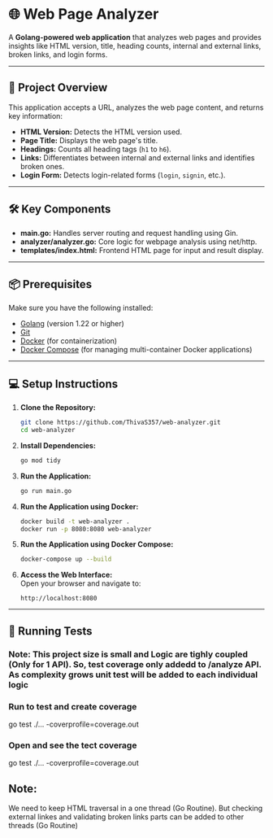 # 🌐 Web Page Analyzer

A **Golang-powered web application** that analyzes web pages and provides insights like HTML version, title, heading counts, internal and external links, broken links, and login forms.

---

## 🚀 **Project Overview**

This application accepts a URL, analyzes the web page content, and returns key information:
- **HTML Version:** Detects the HTML version used.
- **Page Title:** Displays the web page's title.
- **Headings:** Counts all heading tags (`h1` to `h6`).
- **Links:** Differentiates between internal and external links and identifies broken ones.
- **Login Form:** Detects login-related forms (`login`, `signin`, etc.).

---

## 🛠️ **Key Components**
- **main.go:** Handles server routing and request handling using Gin.
- **analyzer/analyzer.go:** Core logic for webpage analysis using net/http.
- **templates/index.html:** Frontend HTML page for input and result display.

---


## 📦 **Prerequisites**

Make sure you have the following installed:
- [Golang](https://golang.org/) (version 1.22 or higher)
- [Git](https://git-scm.com/)
- [Docker](https://www.docker.com/) (for containerization)
- [Docker Compose](https://docs.docker.com/compose/) (for managing multi-container Docker applications)

---

## 💻 **Setup Instructions**

1. **Clone the Repository:**
    ```bash
    git clone https://github.com/ThivaS357/web-analyzer.git
    cd web-analyzer
    ```

2. **Install Dependencies:**
    ```bash
    go mod tidy
    ```

3. **Run the Application:**
    ```bash
    go run main.go
    ```
4. **Run the Application using Docker:**
    ```bash
    docker build -t web-analyzer .
    docker run -p 8080:8080 web-analyzer
    ```

5. **Run the Application using Docker Compose:**
    ```bash
    docker-compose up --build
    ```

6. **Access the Web Interface:**  
    Open your browser and navigate to:  
    ```
    http://localhost:8080
    ```

---



## 🧪 **Running Tests**

### Note: This project size is small and Logic are tighly coupled (Only for 1 API). So, test coverage only addedd to /analyze API. As complexity grows unit test will be added to each individual logic


### Run to test and create coverage
go test ./... -coverprofile=coverage.out

### Open and see the tect coverage
go test ./... -coverprofile=coverage.out


## Note:
We need to keep HTML traversal in a one thread (Go Routine). But checking external linkes and validating broken links parts can be added to other threads (Go Routine)